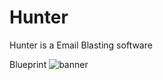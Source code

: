 # Hunter
Hunter is a Email Blasting software

Blueprint
<img alt="banner" src="https://github.com/deepdhar/Hunter/assets/53803245/d2b375e1-34ec-408e-9816-031a3c668325" />
